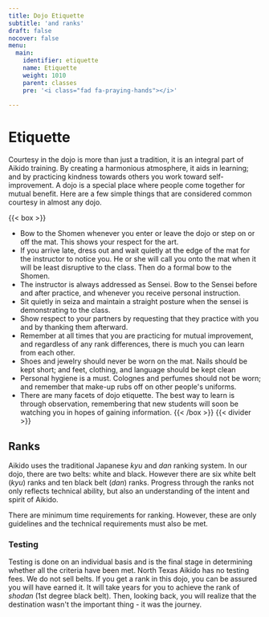 ```yaml
---
title: Dojo Etiquette
subtitle: 'and ranks'
draft: false
nocover: false
menu:
  main:
    identifier: etiquette
    name: Etiquette
    weight: 1010
    parent: classes
    pre: '<i class="fad fa-praying-hands"></i>'
    
---
```


# Etiquette

Courtesy in the dojo is more than just a tradition, it is an integral part of Aikido training. By creating a harmonious atmosphere, it aids in learning; and by practicing kindness towards others you work toward self-improvement. A dojo is a special place where people come together for mutual benefit. Here are a few simple things that are considered common courtesy in almost any dojo.

{{< box >}}
- Bow to the Shomen whenever you enter or leave the dojo or step on or off the mat. This shows your respect for the art.
- If you arrive late, dress out and wait quietly at the edge of the mat for the instructor to notice you. He or she will call you onto the mat when it will be least disruptive to the class. Then do a formal bow to the Shomen.
- The instructor is always addressed as Sensei. Bow to the Sensei before and after practice, and whenever you receive personal instruction.
- Sit quietly in seiza and maintain a straight posture when the sensei is demonstrating to the class.
- Show respect to your partners by requesting that they practice with you and by thanking them afterward.
- Remember at all times that you are practicing for mutual improvement, and regardless of any rank differences, there is much you can learn from each other.
- Shoes and jewelry should never be worn on the mat. Nails should be kept short; and feet, clothing, and language should be kept clean
- Personal hygiene is a must. Colognes and perfumes should not be worn; and remember that make-up rubs off on other people's uniforms.
- There are many facets of dojo etiquette. The best way to learn is through observation, remembering that new students will soon be watching you in hopes of gaining information.
{{< /box >}}
{{< divider >}}
## Ranks
Aikido uses the traditional Japanese *kyu* and *dan* ranking system. In our dojo, there are two belts: white and black. However there are six white belt (*kyu*) ranks and ten black belt (*dan*) ranks. Progress through the ranks not only reflects technical ability, but also an understanding of the intent and spirit of Aikido.

There are minimum time requirements for ranking. However, these are only guidelines and the technical requirements must also be met.

### Testing
Testing is done on an individual basis and is the final stage in determining whether all the criteria have been met. North Texas Aikido has no testing fees. We do not sell belts. If you get a rank in this dojo, you can be assured you will have earned it. It will take years for you to achieve the rank of *shodan* (1st degree black belt). Then, looking back, you will realize that the destination wasn't the important thing - it was the journey.